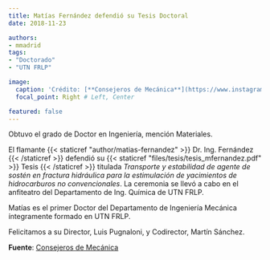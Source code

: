 ```yaml
---
title: Matías Fernández defendió su Tesis Doctoral
date: 2018-11-23

authors:
- mmadrid
tags:
- "Doctorado"
- "UTN FRLP"

image:
  caption: 'Crédito: [**Consejeros de Mecánica**](https://www.instagram.com/p/BqiD-v5hIje/)'
  focal_point: Right # Left, Center

featured: false
---
```


Obtuvo el grado de Doctor en Ingeniería, mención Materiales.

<!--more-->

El flamante 
{{< staticref "author/matias-fernandez" >}} Dr. Ing. Fernández {{< /staticref >}}
defendió su
{{< staticref "files/tesis/tesis_mfernandez.pdf" >}} Tesis {{< /staticref >}} titulada
*Transporte y estabilidad de agente de sostén en fractura hidráulica para la
estimulación de yacimientos de hidrocarburos no convencionales*. La ceremonia se llevó
a cabo en el anfiteatro del Departamento de Ing. Química de UTN FRLP.<br>

Matías es el primer Doctor del Departamento de Ingeniería Mecánica íntegramente formado en
UTN FRLP.

Felicitamos a su Director, Luis Pugnaloni, y Codirector, Martín Sánchez.

**Fuente**: [Consejeros de Mecánica](https://www.instagram.com/p/BqiD-v5hIje/)
